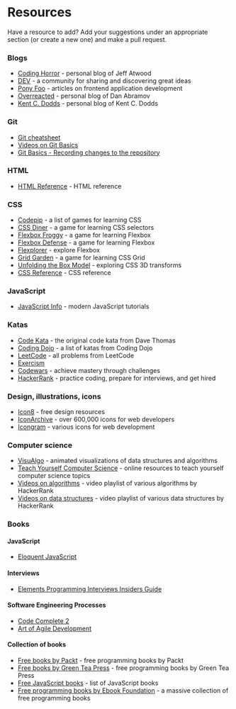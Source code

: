 # Resources

Have a resource to add? Add your suggestions under an appropriate section (or create a new one) and make a pull request.

### Blogs

- [Coding Horror](https://blog.codinghorror.com/) - personal blog of Jeff Atwood
- [DEV](https://dev.to/) - a community for sharing and discovering great ideas
- [Pony Foo](https://ponyfoo.com/) - articles on frontend application development
- [Overreacted](https://overreacted.io/) - personal blog of Dan Abramov
- [Kent C. Dodds](https://kentcdodds.com/blog) - personal blog of Kent C. Dodds

### Git

- [Git cheatsheet](https://github.github.com/training-kit/downloads/github-git-cheat-sheet/)
- [Videos on Git Basics](https://git-scm.com/videos)
- [Git Basics - Recording changes to the repository](https://git-scm.com/book/en/v2/Git-Basics-Recording-Changes-to-the-Repository)

### HTML

- [HTML Reference](https://htmlreference.io/) - HTML reference

### CSS

- [Codepip](https://codepip.com/) - a list of games for learning CSS
- [CSS Diner](https://flukeout.github.io/) - a game for learning CSS selectors
- [Flexbox Froggy](https://flexboxfroggy.com/) - a game for learning Flexbox
- [Flexbox Defense](http://www.flexboxdefense.com/) - a game for learning Flexbox
- [Flexplorer](https://bennettfeely.com/flexplorer/) - explore Flexbox
- [Grid Garden](https://cssgridgarden.com/) - a game for learning CSS Grid
- [Unfolding the Box Model](https://rupl.github.io/unfold/) - exploring CSS 3D transforms
- [CSS Reference](https://cssreference.io/) - CSS reference

### JavaScript

- [JavaScript Info](https://javascript.info/) - modern JavaScript tutorials

### Katas

- [Code Kata](http://codekata.com/) - the original code kata from Dave Thomas
- [Coding Dojo](http://codingdojo.org/kata/) - a list of katas from Coding Dojo
- [LeetCode](https://leetcode.com/problemset/all/?difficulty=Easy) - all problems from LeetCode
- [Exercism](https://exercism.io/)
- [Codewars](https://www.codewars.com/) - achieve mastery through challenges
- [HackerRank](https://www.hackerrank.com/) - practice coding, prepare for interviews, and get hired

### Design, illustrations, icons

- [Icon8](https://icons8.com/) - free design resources
- [IconArchive](http://www.iconarchive.com/) - over 600,000 icons for web developers
- [Icongram](https://icongr.am/) - various icons for web development

### Computer science

- [VisuAlgo](https://visualgo.net/en) - animated visualizations of data structures and algorithms
- [Teach Yourself Computer Science](https://teachyourselfcs.com/) - online resources to teach yourself computer science topics
- [Videos on algorithms](https://www.youtube.com/watch?v=KEEKn7Me-ms&list=PLI1t_8YX-ApvMthLj56t1Rf-Buio5Y8KL) - video playlist of various algorithms by HackerRank
- [Videos on data structures](https://www.youtube.com/watch?v=IhJGJG-9Dx8&list=PLI1t_8YX-Apv-UiRlnZwqqrRT8D1RhriX) - video playlist of various data structures by HackerRank

### Books

#### JavaScript

- [Eloquent JavaScript](https://eloquentjavascript.net/)

#### Interviews

- [Elements Programming Interviews Insiders Guide](https://www.amazon.com/Elements-Programming-Interviews-Python-Insiders/dp/1537713949/)

#### Software Engineering Processes

- [Code Complete 2](https://www.amazon.com/Code-Complete-Practical-Handbook-Construction/dp/0735619670)
- [Art of Agile Development](https://www.amazon.com/Art-Agile-Development-Pragmatic-Software/dp/0596527675)

#### Collection of books

- [Free books by Packt](https://www.packtpub.com/free-learning) - free programming books by Packt
- [Free books by Green Tea Press](https://greenteapress.com) - free programming books by Green Tea Press
- [Free JavaScript books](https://jsbooks.revolunet.com/) - list of JavaScript books
- [Free programming books by Ebook Foundation](https://ebookfoundation.github.io/free-programming-books/free-programming-books.html) - a massive collection of free programming books
